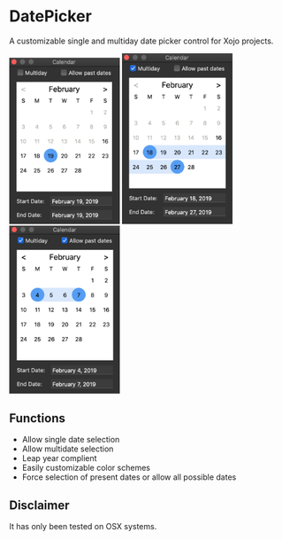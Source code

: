 # DatePicker
A customizable single and multiday date picker control for Xojo projects.

<span>
  <img src="/Graphics/singleDayShot.png" alt="drawing" width="200"/>
</span>
<span>
  <img src="/Graphics/multiDayShot.png" alt="drawing" width="200"/>
</span>
<span>
  <img src="/Graphics/allDatesScreenShot.png" alt="drawing" width="200"/>
</span>

## Functions
* Allow single date selection
* Allow multidate selection
* Leap year complient
* Easily customizable color schemes
* Force selection of present dates or allow all possible dates
        
## Disclaimer
It has only been tested on OSX systems.
